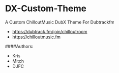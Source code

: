 # DX-Custom-Theme
A Custom ChilloutMusic DubX Theme For Dubtrackfm

- https://dubtrack.fm/join/chilloutroom
- https://chilloutmusic.fm

####Authors:
* Kris
* Mitch 
* DJFC
